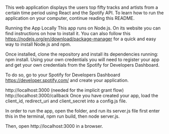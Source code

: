 This web application displays the users top fifty tracks and artists from a certain time period using React and the Spotify API. To learn how to run the application on your computer, continue reading this README.

Running the App Locally
This app runs on Node.js. On its website you can find instructions on how to install it. You can also follow this https://nodejs.org/en/download/package-manager for a quick and easy way to install Node.js and npm.

Once installed, clone the repository and install its dependencies running: npm install. Using your own credentials
you will need to register your app and get your own credentials from the Spotify for Developers Dashboard.

To do so, go to your Spotify for Developers Dashboard https://developer.spotify.com/ and create your application.

http://localhost:3000 (needed for the implicit grant flow)
http://localhost:3000/callback
Once you have created your app, load the client_id, redirect_uri and client_secret into a config.js file.

In order to run the app, open the folder, and run its server.js file first enter this in the terminal, npm run build, then node server.js. 

Then, open http://localhost:3000 in a browser.
